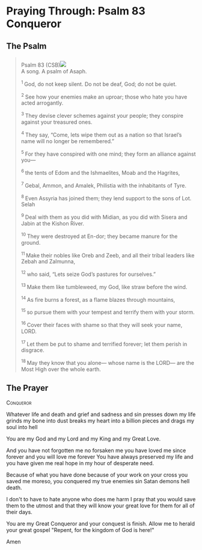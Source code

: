 # Praying Through: Psalm 83 Conqueror

## The Psalm

>Psalm 83 (CSB)<img class="intro-right" style="margin-top:10px" src="/images/art-paris-psalter.jpg">    
> A song. A psalm of Asaph. 
>
><sup> 1 </sup> God, do not keep silent. Do not be deaf, God; do not be quiet. 
>
><sup> 2 </sup> See how your enemies make an uproar; those who hate you have acted arrogantly. 
>
><sup> 3 </sup> They devise clever schemes against your people; they conspire against your treasured ones. 
>
><sup> 4 </sup> They say, “Come, lets wipe them out as a nation so that Israel’s name will no longer be remembered.” 
>
><sup> 5 </sup> For they have conspired with one mind; they form an alliance against you— 
>
><sup> 6 </sup> the tents of Edom and the Ishmaelites, Moab and the Hagrites, 
>
><sup> 7 </sup> Gebal, Ammon, and Amalek, Philistia with the inhabitants of Tyre. 
>
><sup> 8 </sup> Even Assyria has joined them; they lend support to the sons of Lot. Selah 
>
><sup> 9 </sup> Deal with them as you did with Midian, as you did with Sisera and Jabin at the Kishon River. 
>
><sup> 10 </sup> They were destroyed at En-dor; they became manure for the ground. 
>
><sup> 11 </sup> Make their nobles like Oreb and Zeeb, and all their tribal leaders like Zebah and Zalmunna, 
>
><sup> 12 </sup> who said, “Lets seize God’s pastures for ourselves.” 
>
><sup> 13 </sup> Make them like tumbleweed, my God, like straw before the wind. 
>
><sup> 14 </sup> As fire burns a forest, as a flame blazes through mountains, 
>
><sup> 15 </sup> so pursue them with your tempest and terrify them with your storm. 
>
><sup> 16 </sup> Cover their faces with shame so that they will seek your name, LORD. 
>
><sup> 17 </sup> Let them be put to shame and terrified forever; let them perish in disgrace. 
>
><sup> 18 </sup> May they know that you alone— whose name is the LORD— are the Most High over the whole earth.

## The Prayer

<div style="font-variant: small-caps;">
Conqueror
</div>


Whatever life and death and grief and sadness and sin
  presses down my life
  grinds my bone into dust
  breaks my heart into a billion pieces
  and drags my soul into hell

You are my God
  and my Lord
  and my King
  and my Great Love.

And you have not forgotten me
  no forsaken me
  you have loved me since forever
  and you will love me forever
  You have always preserved my life
  and you have given me real hope
  in my hour of desperate need.

Because of what you have done
  because of your work on your cross
  you saved me
  moreso, you conquered my true enemies
  sin
  Satan
  demons
  hell
  death.

I don't to have to hate anyone who does me harm
  I pray that you would save them to the utmost
  and that they will know your great love for them
  for all of their days.

You are my Great Conqueror
  and your conquest is finish.
  Allow me to herald your great gospel
  "Repent, for the kingdom of God is here!"

Amen
